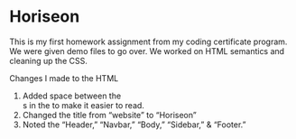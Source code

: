 # Horiseon
This is my first homework assignment from my coding certificate program. We were given demo files to go over. We worked on HTML semantics and cleaning up the CSS. 

Changes I made to the HTML

1. Added space between the <div>s in the <body> to make it easier to read. 
2. Changed the title from “website” to “Horiseon”
3. Noted the “Header,” “Navbar,” “Body,” “Sidebar,” & “Footer.” 